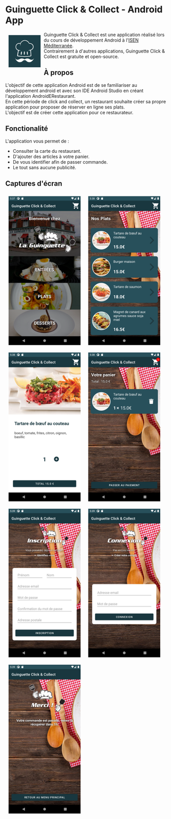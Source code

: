 # Guinguette Click & Collect - Android App

<img src="./src/main/res/drawable/logo.png" align="left" width="100" hspace="10" vspace="10">

Guinguette Click & Collect est une application réalisé lors du cours de développement Android à l'[ISEN Méditerranée](https://www.isen-mediterranee.fr/).  
Contrairement à d'autres applications, Guinguette Click & Collect est gratuite et open-source.

## À propos

L'objectif de cette application Android est de se familiariser au développement android et avec son IDE Android Studio en créant l'application AndroidERestaurant.  
En cette période de click and collect, un restaurant souhaite créer sa propre application pour proposer de réserver en ligne ses plats.  
L'objectif est de créer cette application pour ce restaurateur.

## Fonctionalité

L'application vous permet de :
- Consulter la carte du restaurant.
- D'ajouter des articles à votre panier.
- De vous identifier afin de passer commande.
- Le tout sans aucune publicité.

## Captures d'écran

[<img src="./screenshot/1.png" width="225" hspace="10" vspace="10">](/screenshot/1.png)
[<img src="./screenshot/2.png" width="225" hspace="10" vspace="10">](/screenshot/2.png)
[<img src="./screenshot/3.png" width="225" hspace="10" vspace="10">](/screenshot/3.png)
[<img src="./screenshot/4.png" width="225" hspace="10" vspace="10">](/screenshot/4.png)
[<img src="./screenshot/5.png" width="225" hspace="10" vspace="10">](/screenshot/5.png)
[<img src="./screenshot/6.png" width="225" hspace="10" vspace="10">](/screenshot/6.png)
[<img src="./screenshot/7.png" width="225" hspace="10" vspace="10">](/screenshot/7.png)

